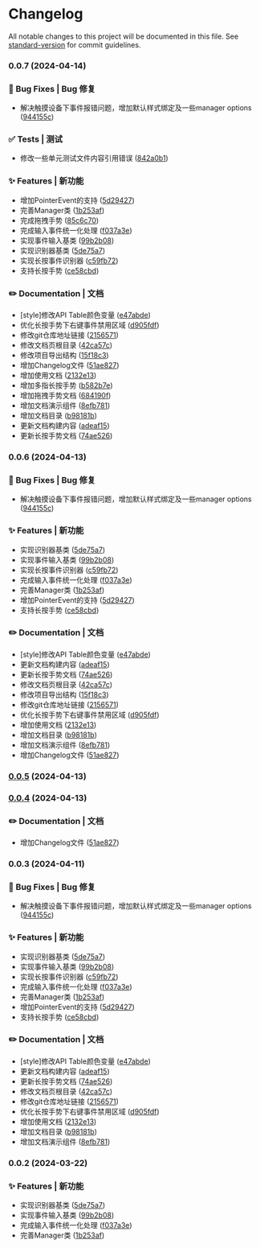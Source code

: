 # Changelog

All notable changes to this project will be documented in this file. See [standard-version](https://github.com/conventional-changelog/standard-version) for commit guidelines.

### 0.0.7 (2024-04-14)


### 🐛 Bug Fixes | Bug 修复

* 解决触摸设备下事件报错问题，增加默认样式绑定及一些manager options ([944155c](https://gitee.com/sunhy-cn/touch-fusion/commit/944155ccc28e6ca9ea6b0560c8282d07bb4afd48))


### ✅ Tests | 测试

* 修改一些单元测试文件内容引用错误 ([842a0b1](https://gitee.com/sunhy-cn/touch-fusion/commit/842a0b156d8550f7dc96ffeb545117e020b33cd6))


### ✨ Features | 新功能

* 增加PointerEvent的支持 ([5d29427](https://gitee.com/sunhy-cn/touch-fusion/commit/5d29427105142b8d764b6f247de3976d23ad8144))
* 完善Manager类 ([1b253af](https://gitee.com/sunhy-cn/touch-fusion/commit/1b253af32b0fe97c8f25ed04c396ce35e6586a58))
* 完成拖拽手势 ([85c6c70](https://gitee.com/sunhy-cn/touch-fusion/commit/85c6c70dea1f1c6042281651da28d13a59c85c01))
* 完成输入事件统一化处理 ([f037a3e](https://gitee.com/sunhy-cn/touch-fusion/commit/f037a3e471a644232eca90a84280855609c4359a))
* 实现事件输入基类 ([99b2b08](https://gitee.com/sunhy-cn/touch-fusion/commit/99b2b082eceadbfae2625c3624d6fc161abfe04f))
* 实现识别器基类 ([5de75a7](https://gitee.com/sunhy-cn/touch-fusion/commit/5de75a7cd90e9d1e3cbd6a36afb82a3e2dcb9952))
* 实现长按事件识别器 ([c59fb72](https://gitee.com/sunhy-cn/touch-fusion/commit/c59fb72d4af7ef9f873a1570a9a8188363cc08cc))
* 支持长按手势 ([ce58cbd](https://gitee.com/sunhy-cn/touch-fusion/commit/ce58cbd248c13eed88a35bb6d65829e0011b3e0f))


### ✏️ Documentation | 文档

* [style]修改API Table颜色变量 ([e47abde](https://gitee.com/sunhy-cn/touch-fusion/commit/e47abde874f5d0bc8a87ff7b2aee590b9b3ae616))
* 优化长按手势下右键事件禁用区域 ([d905fdf](https://gitee.com/sunhy-cn/touch-fusion/commit/d905fdf77ccdf7861d0b6ba39e659a4837a0676a))
* 修改git仓库地址链接 ([2156571](https://gitee.com/sunhy-cn/touch-fusion/commit/21565711ff11f305acb843534b58f2658e1663e4))
* 修改文档页根目录 ([42ca57c](https://gitee.com/sunhy-cn/touch-fusion/commit/42ca57c7172fb85db9bc85d6a31a8b8ac4df632a))
* 修改项目导出结构 ([15f18c3](https://gitee.com/sunhy-cn/touch-fusion/commit/15f18c30eceb865e80429864498431d715c2b206))
* 增加Changelog文件 ([51ae827](https://gitee.com/sunhy-cn/touch-fusion/commit/51ae82791dd0bc139f22568a3c9827cb04523da0))
* 增加使用文档 ([2132e13](https://gitee.com/sunhy-cn/touch-fusion/commit/2132e13dc62984232017f1242db2e68250ba5df1))
* 增加多指长按手势 ([b582b7e](https://gitee.com/sunhy-cn/touch-fusion/commit/b582b7e3e95eeb08ba5e26924cde927ef72ecff0))
* 增加拖拽手势文档 ([684190f](https://gitee.com/sunhy-cn/touch-fusion/commit/684190fad031e177c3fe1ca12dd555c9bf60b64f))
* 增加文档演示组件 ([8efb781](https://gitee.com/sunhy-cn/touch-fusion/commit/8efb7812cc2fff3b7398a1abd7188d889429f135))
* 增加文档目录 ([b98181b](https://gitee.com/sunhy-cn/touch-fusion/commit/b98181bbddd36d6237c52bfd4f9f64fafc1e3a13))
* 更新文档构建内容 ([adeaf15](https://gitee.com/sunhy-cn/touch-fusion/commit/adeaf158d29ae77942e8de5c80cef86bbdc0d5db))
* 更新长按手势文档 ([74ae526](https://gitee.com/sunhy-cn/touch-fusion/commit/74ae526c31bf27ae895d8cb7b23eb1d4c048fd6b))

### 0.0.6 (2024-04-13)


### 🐛 Bug Fixes | Bug 修复

* 解决触摸设备下事件报错问题，增加默认样式绑定及一些manager options ([944155c](https://gitee.com/sunhy-cn/touch-fusion/commit/944155ccc28e6ca9ea6b0560c8282d07bb4afd48))


### ✨ Features | 新功能

* 实现识别器基类 ([5de75a7](https://gitee.com/sunhy-cn/touch-fusion/commit/5de75a7cd90e9d1e3cbd6a36afb82a3e2dcb9952))
* 实现事件输入基类 ([99b2b08](https://gitee.com/sunhy-cn/touch-fusion/commit/99b2b082eceadbfae2625c3624d6fc161abfe04f))
* 实现长按事件识别器 ([c59fb72](https://gitee.com/sunhy-cn/touch-fusion/commit/c59fb72d4af7ef9f873a1570a9a8188363cc08cc))
* 完成输入事件统一化处理 ([f037a3e](https://gitee.com/sunhy-cn/touch-fusion/commit/f037a3e471a644232eca90a84280855609c4359a))
* 完善Manager类 ([1b253af](https://gitee.com/sunhy-cn/touch-fusion/commit/1b253af32b0fe97c8f25ed04c396ce35e6586a58))
* 增加PointerEvent的支持 ([5d29427](https://gitee.com/sunhy-cn/touch-fusion/commit/5d29427105142b8d764b6f247de3976d23ad8144))
* 支持长按手势 ([ce58cbd](https://gitee.com/sunhy-cn/touch-fusion/commit/ce58cbd248c13eed88a35bb6d65829e0011b3e0f))


### ✏️ Documentation | 文档

* [style]修改API Table颜色变量 ([e47abde](https://gitee.com/sunhy-cn/touch-fusion/commit/e47abde874f5d0bc8a87ff7b2aee590b9b3ae616))
* 更新文档构建内容 ([adeaf15](https://gitee.com/sunhy-cn/touch-fusion/commit/adeaf158d29ae77942e8de5c80cef86bbdc0d5db))
* 更新长按手势文档 ([74ae526](https://gitee.com/sunhy-cn/touch-fusion/commit/74ae526c31bf27ae895d8cb7b23eb1d4c048fd6b))
* 修改文档页根目录 ([42ca57c](https://gitee.com/sunhy-cn/touch-fusion/commit/42ca57c7172fb85db9bc85d6a31a8b8ac4df632a))
* 修改项目导出结构 ([15f18c3](https://gitee.com/sunhy-cn/touch-fusion/commit/15f18c30eceb865e80429864498431d715c2b206))
* 修改git仓库地址链接 ([2156571](https://gitee.com/sunhy-cn/touch-fusion/commit/21565711ff11f305acb843534b58f2658e1663e4))
* 优化长按手势下右键事件禁用区域 ([d905fdf](https://gitee.com/sunhy-cn/touch-fusion/commit/d905fdf77ccdf7861d0b6ba39e659a4837a0676a))
* 增加使用文档 ([2132e13](https://gitee.com/sunhy-cn/touch-fusion/commit/2132e13dc62984232017f1242db2e68250ba5df1))
* 增加文档目录 ([b98181b](https://gitee.com/sunhy-cn/touch-fusion/commit/b98181bbddd36d6237c52bfd4f9f64fafc1e3a13))
* 增加文档演示组件 ([8efb781](https://gitee.com/sunhy-cn/touch-fusion/commit/8efb7812cc2fff3b7398a1abd7188d889429f135))
* 增加Changelog文件 ([51ae827](https://gitee.com/sunhy-cn/touch-fusion/commit/51ae82791dd0bc139f22568a3c9827cb04523da0))

### [0.0.5](https://gitee.com/sunhy-cn/touch-fusion/compare/v0.0.4...v0.0.5) (2024-04-13)

### [0.0.4](https://gitee.com/sunhy-cn/touch-fusion/compare/v0.0.3...v0.0.4) (2024-04-13)


### ✏️ Documentation | 文档

* 增加Changelog文件 ([51ae827](https://gitee.com/sunhy-cn/touch-fusion/commit/51ae82791dd0bc139f22568a3c9827cb04523da0))

### 0.0.3 (2024-04-11)


### 🐛 Bug Fixes | Bug 修复

* 解决触摸设备下事件报错问题，增加默认样式绑定及一些manager options ([944155c](https://gitee.com/sunhy-cn/touch-fusion/commit/944155ccc28e6ca9ea6b0560c8282d07bb4afd48))


### ✨ Features | 新功能

* 实现识别器基类 ([5de75a7](https://gitee.com/sunhy-cn/touch-fusion/commit/5de75a7cd90e9d1e3cbd6a36afb82a3e2dcb9952))
* 实现事件输入基类 ([99b2b08](https://gitee.com/sunhy-cn/touch-fusion/commit/99b2b082eceadbfae2625c3624d6fc161abfe04f))
* 实现长按事件识别器 ([c59fb72](https://gitee.com/sunhy-cn/touch-fusion/commit/c59fb72d4af7ef9f873a1570a9a8188363cc08cc))
* 完成输入事件统一化处理 ([f037a3e](https://gitee.com/sunhy-cn/touch-fusion/commit/f037a3e471a644232eca90a84280855609c4359a))
* 完善Manager类 ([1b253af](https://gitee.com/sunhy-cn/touch-fusion/commit/1b253af32b0fe97c8f25ed04c396ce35e6586a58))
* 增加PointerEvent的支持 ([5d29427](https://gitee.com/sunhy-cn/touch-fusion/commit/5d29427105142b8d764b6f247de3976d23ad8144))
* 支持长按手势 ([ce58cbd](https://gitee.com/sunhy-cn/touch-fusion/commit/ce58cbd248c13eed88a35bb6d65829e0011b3e0f))


### ✏️ Documentation | 文档

* [style]修改API Table颜色变量 ([e47abde](https://gitee.com/sunhy-cn/touch-fusion/commit/e47abde874f5d0bc8a87ff7b2aee590b9b3ae616))
* 更新文档构建内容 ([adeaf15](https://gitee.com/sunhy-cn/touch-fusion/commit/adeaf158d29ae77942e8de5c80cef86bbdc0d5db))
* 更新长按手势文档 ([74ae526](https://gitee.com/sunhy-cn/touch-fusion/commit/74ae526c31bf27ae895d8cb7b23eb1d4c048fd6b))
* 修改文档页根目录 ([42ca57c](https://gitee.com/sunhy-cn/touch-fusion/commit/42ca57c7172fb85db9bc85d6a31a8b8ac4df632a))
* 修改git仓库地址链接 ([2156571](https://gitee.com/sunhy-cn/touch-fusion/commit/21565711ff11f305acb843534b58f2658e1663e4))
* 优化长按手势下右键事件禁用区域 ([d905fdf](https://gitee.com/sunhy-cn/touch-fusion/commit/d905fdf77ccdf7861d0b6ba39e659a4837a0676a))
* 增加使用文档 ([2132e13](https://gitee.com/sunhy-cn/touch-fusion/commit/2132e13dc62984232017f1242db2e68250ba5df1))
* 增加文档目录 ([b98181b](https://gitee.com/sunhy-cn/touch-fusion/commit/b98181bbddd36d6237c52bfd4f9f64fafc1e3a13))
* 增加文档演示组件 ([8efb781](https://gitee.com/sunhy-cn/touch-fusion/commit/8efb7812cc2fff3b7398a1abd7188d889429f135))

### 0.0.2 (2024-03-22)


### ✨ Features | 新功能

* 实现识别器基类 ([5de75a7](https://github.com/SunWind2000/TouchFusion/commit/5de75a7cd90e9d1e3cbd6a36afb82a3e2dcb9952))
* 实现事件输入基类 ([99b2b08](https://github.com/SunWind2000/TouchFusion/commit/99b2b082eceadbfae2625c3624d6fc161abfe04f))
* 完成输入事件统一化处理 ([f037a3e](https://github.com/SunWind2000/TouchFusion/commit/f037a3e471a644232eca90a84280855609c4359a))
* 完善Manager类 ([1b253af](https://github.com/SunWind2000/TouchFusion/commit/1b253af32b0fe97c8f25ed04c396ce35e6586a58))
